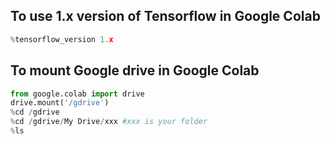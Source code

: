 
## To use 1.x version of Tensorflow in Google Colab
```python
%tensorflow_version 1.x
```

## To mount Google drive in Google Colab
```python
from google.colab import drive
drive.mount('/gdrive')
%cd /gdrive
%cd /gdrive/My Drive/xxx #xxx is your folder
%ls
```
